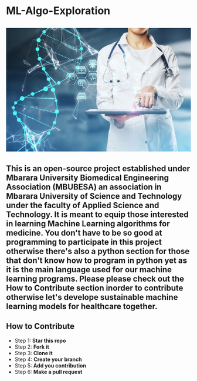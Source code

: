 # ML-Algo-Exploration  

![img](ai.webp)
---
This is an open-source project established under Mbarara University Biomedical Engineering Association (MBUBESA) an association in Mbarara University of Science and Technology under the faculty of Applied Science and Technology.
It is meant to equip those interested in learning Machine Learning algorithms for medicine. You don't have to be so good at programming to participate in this project otherwise there's also a python section for those that don't know how to program in python yet as it is the main language used for our machine learning programs. Please <b>please</b> check out the <b>How to Contribute</b> section inorder to contribute otherwise let's develope sustainable machine learning models for healthcare together.
---

## How to Contribute

* Step 1: <b>Star this repo</b>  
* Step 2: <b>Fork it</b>
* Step 3: <b>Clone it</b>
* Step 4: <b>Create your branch</b>  
* Step 5: <b>Add you contribution</b>
* Step 6: <b>Make a pull request</b>

